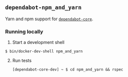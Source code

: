 ## `dependabot-npm_and_yarn`

Yarn and npm support for [`dependabot-core`][core-repo].

### Running locally

1. Start a development shell

  ```
  $ bin/docker-dev-shell npm_and_yarn
  ```

2. Run tests
   ```
   [dependabot-core-dev] ~ $ cd npm_and_yarn && rspec
   ```

[core-repo]: https://github.com/dependabot/dependabot-core
